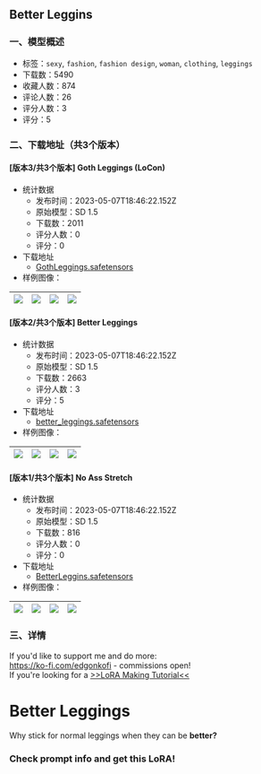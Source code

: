 ## Better Leggins
### 一、模型概述

- 标签：`sexy`, `fashion`, `fashion design`, `woman`, `clothing`, `leggings`
- 下载数：5490
- 收藏人数：874
- 评论人数：26
- 评分人数：3
- 评分：5

### 二、下载地址（共3个版本）

#### [版本3/共3个版本] Goth Leggings (LoCon)

- 统计数据
  - 发布时间：2023-05-07T18:46:22.152Z
  - 原始模型：SD 1.5
  - 下载数：2011
  - 评分人数：0
  - 评分：0
- 下载地址
  - [GothLeggings.safetensors](https://civitai.com/api/download/models/65056)
- 样例图像：

| <img src="https://image.civitai.com/xG1nkqKTMzGDvpLrqFT7WA/292b0f09-cfb7-4dc1-bc75-59dc774b5947/width=450/720056.jpeg" /> | <img src="https://image.civitai.com/xG1nkqKTMzGDvpLrqFT7WA/b874ba84-a27a-45c8-bba7-85c9d8166597/width=450/720049.jpeg" /> | <img src="https://image.civitai.com/xG1nkqKTMzGDvpLrqFT7WA/5ee57abf-7c92-4ce3-a8cc-e6d63e7e7d05/width=450/720050.jpeg" /> | <img src="https://image.civitai.com/xG1nkqKTMzGDvpLrqFT7WA/cd1f9977-6fcc-4232-b3a7-88720a0eb072/width=450/720052.jpeg" /> |
| ---- | ---- | ---- | ---- |

#### [版本2/共3个版本] Better Leggings

- 统计数据
  - 发布时间：2023-05-07T18:46:22.152Z
  - 原始模型：SD 1.5
  - 下载数：2663
  - 评分人数：3
  - 评分：5
- 下载地址
  - [better_leggings.safetensors](https://civitai.com/api/download/models/58412)
- 样例图像：

| <img src="https://image.civitai.com/xG1nkqKTMzGDvpLrqFT7WA/7fde45ea-24fe-4dde-d38f-345f710b8900/width=450/635875.jpeg" /> | <img src="https://image.civitai.com/xG1nkqKTMzGDvpLrqFT7WA/61ad7e2e-60fa-4ccb-2b9a-064694db0900/width=450/635872.jpeg" /> | <img src="https://image.civitai.com/xG1nkqKTMzGDvpLrqFT7WA/3d8f40d3-fa06-40c9-f8b1-c22f77cb6e00/width=450/635873.jpeg" /> | <img src="https://image.civitai.com/xG1nkqKTMzGDvpLrqFT7WA/2eda66f8-c9ff-4be1-7a03-5567c7527600/width=450/635879.jpeg" /> |
| ---- | ---- | ---- | ---- |

#### [版本1/共3个版本] No Ass Stretch

- 统计数据
  - 发布时间：2023-05-07T18:46:22.152Z
  - 原始模型：SD 1.5
  - 下载数：816
  - 评分人数：0
  - 评分：0
- 下载地址
  - [BetterLeggins.safetensors](https://civitai.com/api/download/models/63222)
- 样例图像：

| <img src="https://image.civitai.com/xG1nkqKTMzGDvpLrqFT7WA/9a4355e9-ee0c-496d-b058-72a185cfe7e7/width=450/697172.jpeg" /> | <img src="https://image.civitai.com/xG1nkqKTMzGDvpLrqFT7WA/20715573-b801-4317-b361-fff5b685546d/width=450/697169.jpeg" /> | <img src="https://image.civitai.com/xG1nkqKTMzGDvpLrqFT7WA/b544981a-2aaa-41df-81a8-adb45fafbc5c/width=450/697171.jpeg" /> | <img src="https://image.civitai.com/xG1nkqKTMzGDvpLrqFT7WA/92fc8c66-79d4-4dfa-8480-0bd3a30665fb/width=450/697217.jpeg" /> |
| ---- | ---- | ---- | ---- |


### 三、详情
<p>If you'd like to support me and do more:<br /><a target="_blank" rel="ugc" href="https://ko-fi.com/edgonkofi">https://ko-fi.com/edgonkofi</a> - commissions open!<br />If you're looking for a <a target="_blank" rel="ugc" href="https://ko-fi.com/post/LoRA-Making-Tutorial-R6R3JEC2M">&gt;&gt;LoRA Making Tutorial&lt;&lt;</a></p><h1>Better Leggings</h1><p>Why stick for normal leggings when they can be <strong>better?</strong></p><h3>Check prompt info and get this LoRA!</h3>